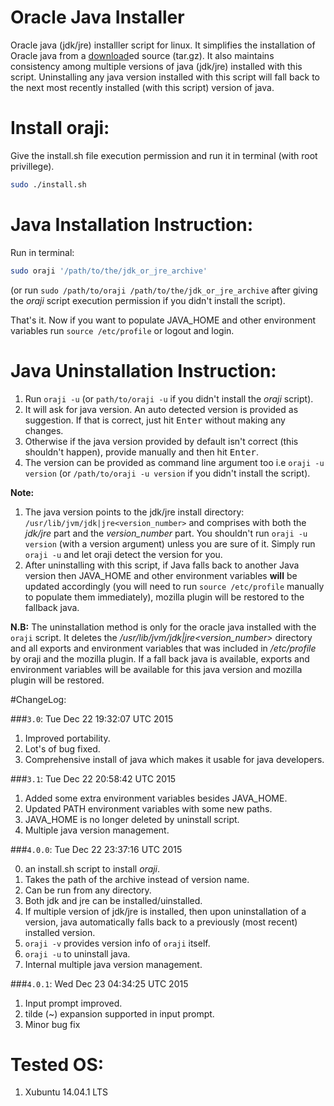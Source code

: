 Oracle Java Installer
====================

Oracle java (jdk/jre) installler script for linux. It simplifies the installation of Oracle java from a [download](http://www.oracle.com/technetwork/java/javase/downloads/index.html)ed source (tar.gz). It also maintains consistency among multiple versions of java (jdk/jre) installed with this script. Uninstalling any java version installed with this script will fall back to the next most recently installed (with this script) version of java.

Install oraji:
=====================

Give the <span class="light-quote">install.sh</span> file execution permission and run it in terminal (with root privillege).

```sh
sudo ./install.sh
```

Java Installation Instruction:
=============================

Run in terminal:

```sh
sudo oraji '/path/to/the/jdk_or_jre_archive'
```
(or run `sudo /path/to/oraji /path/to/the/jdk_or_jre_archive` after giving the *oraji* script execution permission if you didn't install the script).

That's it. Now if you want to populate JAVA_HOME and other environment variables run `source /etc/profile` or logout and login.


Java Uninstallation Instruction:
============================

1. Run `oraji -u` (or `path/to/oraji -u` if you didn't install the *oraji* script).
2. It will ask for java version. An auto detected version is provided as suggestion. If that is correct, just hit <kbd>Enter</kbd> without making any changes.
3. Otherwise if the java version provided by default isn't correct (this shouldn't happen), provide manually and then hit <kbd>Enter</kbd>.
4. The version can be provided as command line argument too i.e `oraji -u version` (or `/path/to/oraji -u version` if you didn't install the script).

**Note:**

1. The java version points to the jdk/jre install directory: `/usr/lib/jvm/jdk|jre<version_number>` and comprises with both the *jdk/jre* part and the *version_number* part. You shouldn't run `oraji -u version` (with a version argument) unless you are sure of it. Simply run `oraji -u` and let oraji detect the version for you.
2. After uninstalling with this script, if Java falls back to another Java version then JAVA_HOME and other environment variables **will** be updated accordingly (you will need to run `source /etc/profile` manually to populate them immediately),  mozilla plugin will be restored to the fallback java.

**N.B:** The uninstallation method is only for the oracle java installed with the `oraji` script. It deletes the */usr/lib/jvm/jdk|jre<version_number>* directory and all exports and environment variables that was included in */etc/profile* by oraji and the mozilla plugin. If a fall back java is available, exports and environment variables will be available for this java version and mozilla plugin will be restored.

#ChangeLog:

###`3.0`: <span class="light-quote">Tue Dec 22 19:32:07 UTC 2015</span>

1. Improved portability.
2. Lot's of bug fixed.
3. Comprehensive install of java which makes it usable for java developers.

###`3.1`: <span class="light-quote">Tue Dec 22 20:58:42 UTC 2015</span>

1. Added some extra environment variables besides JAVA_HOME.
2. Updated PATH environment variables with some new paths.
3. JAVA_HOME is no longer deleted by uninstall script.
4. Multiple java version management.

###`4.0.0`: <span class="light-quote">Tue Dec 22 23:37:16 UTC 2015</span>

0. an install.sh script to install *oraji*.
1. Takes the path of the archive instead of version name.
2. Can be run from any directory.
3. Both jdk and jre can be installed/uinstalled.
4. If multiple version of jdk/jre is installed, then upon uninstallation of a version, java automatically falls back to a previously (most recent) installed version.
5. `oraji -v` provides version info of `oraji` itself.
6. `oraji -u` to uninstall java.
7. Internal multiple java version management.

###`4.0.1`: <span class="light-quote">Wed Dec 23 04:34:25 UTC 2015</span>

1. Input prompt improved.
2. tilde (~) expansion supported in input prompt.
3. Minor bug fix

Tested OS:
=============

1. Xubuntu 14.04.1 LTS

